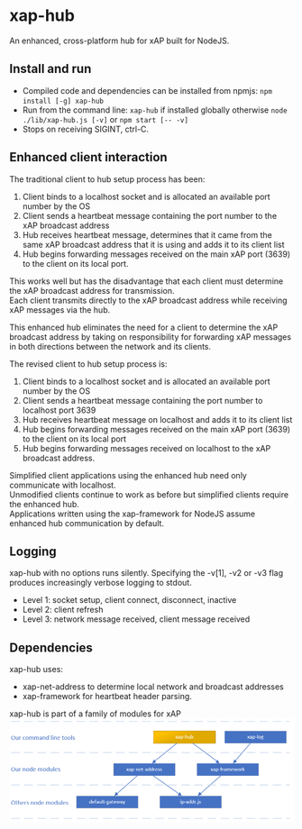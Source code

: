 # xap-hub

An enhanced, cross-platform hub for xAP built for NodeJS.

## Install and run

* Compiled code and dependencies can be installed from npmjs: ``npm install [-g] xap-hub``
* Run from the command line: ``xap-hub`` if installed globally otherwise ``node ./lib/xap-hub.js [-v]`` or ``npm start [-- -v]``
* Stops on receiving SIGINT, ctrl-C.

## Enhanced client interaction

The traditional client to hub setup process has been:

1. Client binds to a localhost socket and is allocated an available port number by the OS
2. Client sends a heartbeat message containing the port number to the xAP broadcast address
3. Hub receives heartbeat message, determines that it came from the same xAP broadcast address that it is using and adds it to its client list
4. Hub begins forwarding messages received on the main xAP port (3639) to the client on its local port.

This works well but has the disadvantage that each client must determine the xAP broadcast address for transmission.  
Each client transmits directly to the xAP broadcast address while receiving xAP messages via the hub.

This enhanced hub eliminates the need for a client to determine the xAP broadcast address by taking on responsibility
for forwarding xAP messages in both directions between the network and its clients.

The revised client to hub setup process is:

1. Client binds to a localhost socket and is allocated an available port number by the OS
2. Client sends a heartbeat message containing the port number to localhost port 3639
3. Hub receives heartbeat message on localhost and adds it to its client list
4. Hub begins forwarding messages received on the main xAP port (3639) to the client on its local port
5. Hub begins forwarding messages received on localhost to the xAP broadcast address.

Simplified client applications using the enhanced hub need only communicate with localhost.  
Unmodified clients continue to work as before but simplified clients require the enhanced hub.  
Applications written using the xap-framework for NodeJS assume enhanced hub communication by default.

## Logging

xap-hub with no options runs silently. Specifying the -v\[1\], -v2 or -v3 flag produces increasingly verbose logging to stdout.

* Level 1: socket setup, client connect, disconnect, inactive
* Level 2: client refresh
* Level 3: network message received, client message received

## Dependencies

xap-hub uses:

* xap-net-address to determine local network and broadcast addresses
* xap-framework for heartbeat header parsing.

xap-hub is part of a family of modules for xAP  
![xAP family diagram](/img/xap-family-hub.png?raw=true)
